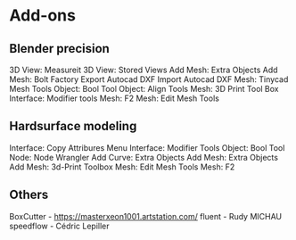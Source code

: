 # Add-ons

## Blender precision
3D View: Measureit
3D View: Stored Views
Add Mesh: Extra Objects
Add Mesh: Bolt Factory
Export Autocad DXF
Import Autocad DXF
Mesh: Tinycad Mesh Tools
Object: Bool Tool
Object: Align Tools
Mesh: 3D Print Tool Box
Interface: Modifier tools
Mesh: F2
Mesh: Edit Mesh Tools

## Hardsurface modeling
Interface: Copy Attribures Menu
Interface: Modifier Tools
Object: Bool Tool
Node: Node Wrangler
Add Curve: Extra Objects
Add Mesh: Extra Objects
Add Mesh: 3d-Print Toolbox
Mesh: Edit Mesh Tools
Mesh: F2

## Others
BoxCutter - https://masterxeon1001.artstation.com/
fluent - Rudy MICHAU
speedflow - Cédric Lepiller